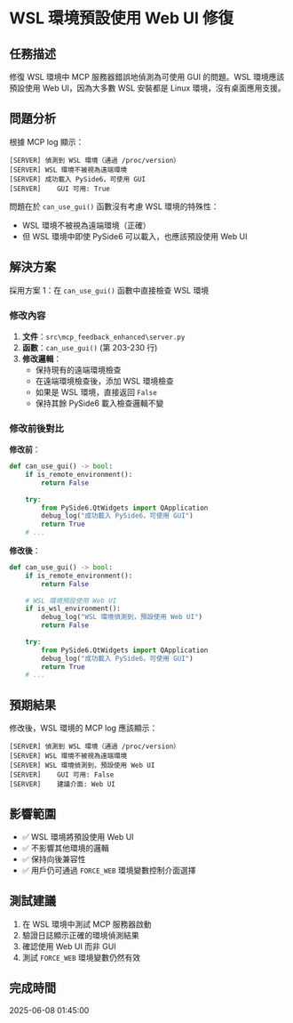# WSL 環境預設使用 Web UI 修復

## 任務描述
修復 WSL 環境中 MCP 服務器錯誤地偵測為可使用 GUI 的問題。WSL 環境應該預設使用 Web UI，因為大多數 WSL 安裝都是 Linux 環境，沒有桌面應用支援。

## 問題分析
根據 MCP log 顯示：
```
[SERVER] 偵測到 WSL 環境（通過 /proc/version） 
[SERVER] WSL 環境不被視為遠端環境 
[SERVER] 成功載入 PySide6，可使用 GUI 
[SERVER]    GUI 可用: True 
```

問題在於 `can_use_gui()` 函數沒有考慮 WSL 環境的特殊性：
- WSL 環境不被視為遠端環境（正確）
- 但 WSL 環境中即使 PySide6 可以載入，也應該預設使用 Web UI

## 解決方案
採用方案 1：在 `can_use_gui()` 函數中直接檢查 WSL 環境

### 修改內容
1. **文件**：`src\mcp_feedback_enhanced\server.py`
2. **函數**：`can_use_gui()` (第 203-230 行)
3. **修改邏輯**：
   - 保持現有的遠端環境檢查
   - 在遠端環境檢查後，添加 WSL 環境檢查
   - 如果是 WSL 環境，直接返回 `False`
   - 保持其餘 PySide6 載入檢查邏輯不變

### 修改前後對比
**修改前**：
```python
def can_use_gui() -> bool:
    if is_remote_environment():
        return False
    
    try:
        from PySide6.QtWidgets import QApplication
        debug_log("成功載入 PySide6，可使用 GUI")
        return True
    # ...
```

**修改後**：
```python
def can_use_gui() -> bool:
    if is_remote_environment():
        return False
    
    # WSL 環境預設使用 Web UI
    if is_wsl_environment():
        debug_log("WSL 環境偵測到，預設使用 Web UI")
        return False
    
    try:
        from PySide6.QtWidgets import QApplication
        debug_log("成功載入 PySide6，可使用 GUI")
        return True
    # ...
```

## 預期結果
修改後，WSL 環境的 MCP log 應該顯示：
```
[SERVER] 偵測到 WSL 環境（通過 /proc/version） 
[SERVER] WSL 環境不被視為遠端環境 
[SERVER] WSL 環境偵測到，預設使用 Web UI
[SERVER]    GUI 可用: False 
[SERVER]    建議介面: Web UI
```

## 影響範圍
- ✅ WSL 環境將預設使用 Web UI
- ✅ 不影響其他環境的邏輯
- ✅ 保持向後兼容性
- ✅ 用戶仍可通過 `FORCE_WEB` 環境變數控制介面選擇

## 測試建議
1. 在 WSL 環境中測試 MCP 服務器啟動
2. 驗證日誌顯示正確的環境偵測結果
3. 確認使用 Web UI 而非 GUI
4. 測試 `FORCE_WEB` 環境變數仍然有效

## 完成時間
2025-06-08 01:45:00
